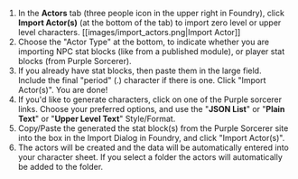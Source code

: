 1. In the **Actors** tab (three people icon in the upper right in Foundry), click **Import Actor(s)** (at the bottom of the tab) to import zero level or upper level characters.
  [[images/import_actors.png|Import Actor]]
2. Choose the "Actor Type" at the bottom, to indicate whether you are importing NPC stat blocks (like from a published module), or player stat blocks (from Purple Sorcerer).
3. If you already have stat blocks, then paste them in the large field.  Include the final "period" (.) character if there is one. Click "Import Actor(s)".  You are done!
4. If you'd like to generate characters, click on one of the Purple sorcerer links.  Choose your preferred options, and use the "**JSON List**" or "**Plain Text**" or "**Upper Level Text**" Style/Format. 
5. Copy/Paste the generated the stat block(s) from the Purple Sorcerer site into the box in the Import Dialog in Foundry, and click "Import Actor(s)".
6. The actors will be created and the data will be automatically entered into your character sheet. If you select a folder the actors will automatically be added to the folder.